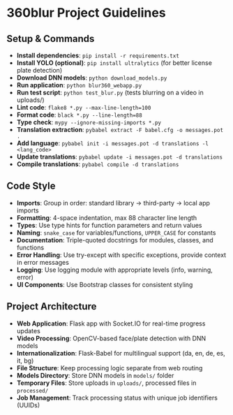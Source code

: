 # 360blur Project Guidelines

## Setup & Commands
- **Install dependencies**: `pip install -r requirements.txt`
- **Install YOLO (optional)**: `pip install ultralytics` (for better license plate detection)
- **Download DNN models**: `python download_models.py`
- **Run application**: `python blur360_webapp.py`
- **Run test script**: `python test_blur.py` (tests blurring on a video in uploads/)
- **Lint code**: `flake8 *.py --max-line-length=100`
- **Format code**: `black *.py --line-length=88`
- **Type check**: `mypy --ignore-missing-imports *.py`
- **Translation extraction**: `pybabel extract -F babel.cfg -o messages.pot .`
- **Add language**: `pybabel init -i messages.pot -d translations -l <lang_code>`
- **Update translations**: `pybabel update -i messages.pot -d translations`
- **Compile translations**: `pybabel compile -d translations`

## Code Style
- **Imports**: Group in order: standard library → third-party → local app imports
- **Formatting**: 4-space indentation, max 88 character line length
- **Types**: Use type hints for function parameters and return values
- **Naming**: `snake_case` for variables/functions, `UPPER_CASE` for constants
- **Documentation**: Triple-quoted docstrings for modules, classes, and functions
- **Error Handling**: Use try-except with specific exceptions, provide context in error messages
- **Logging**: Use logging module with appropriate levels (info, warning, error)
- **UI Components**: Use Bootstrap classes for consistent styling

## Project Architecture
- **Web Application**: Flask app with Socket.IO for real-time progress updates
- **Video Processing**: OpenCV-based face/plate detection with DNN models
- **Internationalization**: Flask-Babel for multilingual support (da, en, de, es, it, bg)
- **File Structure**: Keep processing logic separate from web routing
- **Models Directory**: Store DNN models in `models/` folder
- **Temporary Files**: Store uploads in `uploads/`, processed files in `processed/`
- **Job Management**: Track processing status with unique job identifiers (UUIDs)